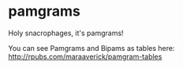# pamgrams
Holy snacrophages, it's pamgrams!

You can see Pamgrams and Bipams as tables here: <http://rpubs.com/maraaverick/pamgram-tables>

